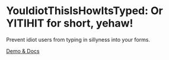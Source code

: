 # YouIdiotThisIsHowItsTyped: Or YITIHIT for short, yehaw!

Prevent idiot users from typing in sillyness into your forms.

[Demo & Docs](http://hellopablo.github.io/you-idiot-this-is-how-its-typed)